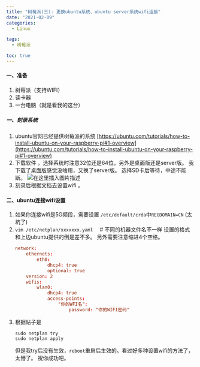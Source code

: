 ```yaml
---
title: "树莓派(三): 更换ubuntu系统、ubuntu server系统wifi连接"
date: "2021-02-09"
categories:
  - Linux

tags:
  - 树莓派

toc: true
---
```


<!--more-->

#### 一、准备
1. 树莓派（支持WIFI）
2. 读卡器
3. 一台电脑（就是看我的这台）

##### 一、刻录系统
1. ubuntu官网已经提供树莓派的系统 [https://ubuntu.com/tutorials/how-to-install-ubuntu-on-your-raspberry-pi#1-overview](https://ubuntu.com/tutorials/how-to-install-ubuntu-on-your-raspberry-pi#1-overview)
2. 下载软件 ，选择系统时注意32位还是64位，另外是桌面版还是server版。 我下载了桌面版感觉没啥用，又换了server版。 选择SD卡后等待，中途不能断。
![在这里插入图片描述](https://img-blog.csdnimg.cn/20210209092455832.png?x-oss-process=image/watermark,type_ZmFuZ3poZW5naGVpdGk,shadow_10,text_aHR0cHM6Ly9ibG9nLmNzZG4ubmV0L3o3NzI1MzI1MjY=,size_16,color_FFFFFF,t_70)
3.  刻录后根据文档去设置wifi 。

#### 二、ubuntu连接wifi设置
1. 如果你连接wifi是5G频段，需要设置 ``/etc/default/crda``中``REGDOMAIN=CN`` (太坑了)
2. ``vim /etc/netplan/xxxxxxx.yaml  `` # 不同的机器文件名不一样
设置的格式和上边ubuntu提供的倒是差不多。 另外需要注意缩进4个空格。
	```conf
	network:
	    ethernets:
	        eth0:
	            dhcp4: true
	            optional: true
	    version: 2
	    wifis:
	        wlan0:
	            dhcp4: true
	            access-points:
	                "你的WFI名":
	                    password: "你的WIFI密码"
	```
3. 根据帖子是
	```shell
	sudo netplan try
	sudo netplan apply
	```
	但是我try后没有生效，``reboot``重启后生效的。看过好多种设置wifi的方法了，太懵了。 祝你成功吧。

